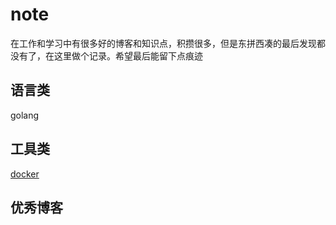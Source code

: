 # note
在工作和学习中有很多好的博客和知识点，积攒很多，但是东拼西凑的最后发现都没有了，在这里做个记录。希望最后能留下点痕迹


## 语言类
golang

## 工具类
[docker](./docker/index.md)

## 优秀博客
